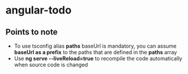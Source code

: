 # angular-todo

## Points to note

- To use tsconfig alias **paths** baseUrl is mandatory, you can assume **baseUrl as a prefix** to the paths that are defined in the **paths** array
- Use **ng serve --liveReload=true** to recompile the code automatically when source code is changed

